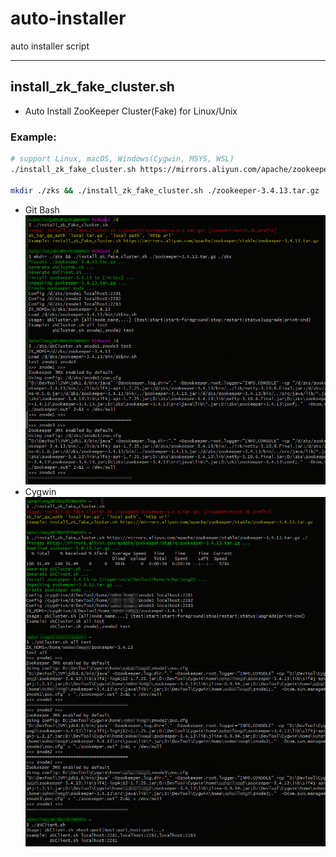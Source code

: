 # auto-installer
auto installer script


---
## install_zk_fake_cluster.sh
- Auto Install ZooKeeper Cluster(Fake) for Linux/Unix

### Example:
```bash
# support Linux, macOS, Windows(Cygwin, MSYS, WSL)
./install_zk_fake_cluster.sh https://mirrors.aliyun.com/apache/zookeeper/stable/zookeeper-3.4.13.tar.gz ./

mkdir ./zks && ./install_zk_fake_cluster.sh ./zookeeper-3.4.13.tar.gz ./zks
```
- Git Bash
![install_zk_fake_cluster_git_bash](docs/install_zk_fake_cluster_git_bash.png "Example Git Bash")
- Cygwin
![install_zk_fake_cluster_cygwin](docs/install_zk_fake_cluster_cygwin.png "Example Cygwin")
